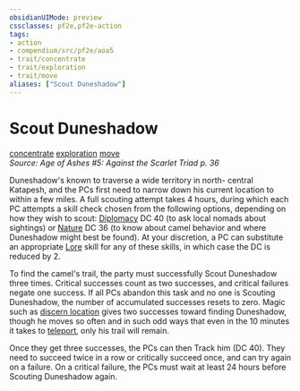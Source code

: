 ```yaml
---
obsidianUIMode: preview
cssclasses: pf2e,pf2e-action
tags:
- action
- compendium/src/pf2e/aoa5
- trait/concentrate
- trait/exploration
- trait/move
aliases: ["Scout Duneshadow"]
---
```

# Scout Duneshadow
[concentrate](rules/traits/concentrate.md "Concentrate Action & Ability Trait")  [exploration](rules/traits/exploration.md "Exploration Action & Ability Trait")  [move](rules/traits/move.md "Move Combat Trait")  
*Source: Age of Ashes #5: Against the Scarlet Triad p. 36*  


Duneshadow's known to traverse a wide territory in north- central Katapesh, and the PCs first need to narrow down his current location to within a few miles. A full scouting attempt takes 4 hours, during which each PC attempts a skill check chosen from the following options, depending on how they wish to scout: [Diplomacy](compendium/skills.md#Diplomacy) DC 40 (to ask local nomads about sightings) or [Nature](compendium/skills.md#Nature) DC 36 (to know about camel behavior and where Duneshadow might best be found). At your discretion, a PC can substitute an appropriate [Lore](compendium/skills.md#Lore) skill for any of these skills, in which case the DC is reduced by 2.

To find the camel's trail, the party must successfully Scout Duneshadow three times. Critical successes count as two successes, and critical failures negate one success. If all PCs abandon this task and no one is Scouting Duneshadow, the number of accumulated successes resets to zero. Magic such as [discern location](compendium/spells/discern-location.md) gives two successes toward finding Duneshadow, though he moves so often and in such odd ways that even in the 10 minutes it takes to [teleport](compendium/spells/teleport.md), only his trail will remain.

Once they get three successes, the PCs can then Track him (DC 40). They need to succeed twice in a row or critically succeed once, and can try again on a failure. On a critical failure, the PCs must wait at least 24 hours before Scouting Duneshadow again.